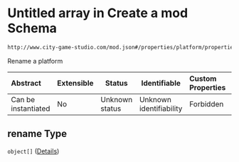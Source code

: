# Untitled array in Create a mod Schema

```txt
http://www.city-game-studio.com/mod.json#/properties/platform/properties/rename
```

Rename a platform


| Abstract            | Extensible | Status         | Identifiable            | Custom Properties | Additional Properties | Access Restrictions | Defined In                                                                 |
| :------------------ | ---------- | -------------- | ----------------------- | :---------------- | --------------------- | ------------------- | -------------------------------------------------------------------------- |
| Can be instantiated | No         | Unknown status | Unknown identifiability | Forbidden         | Allowed               | none                | [generic.schema.json\*](../out/generic.schema.json "open original schema") |

## rename Type

`object[]` ([Details](generic-properties-platform-properties-rename-items.md))
